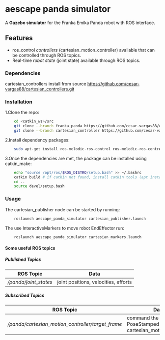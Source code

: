 # aescape panda simulator 

A **Gazebo simulator** for the Franka Emika Panda robot with ROS interface.

## Features

- ros_control *controllers* (cartesian_motion_controller) available that can be controlled through ROS topics.
- Real-time *robot state* (joint state) available through ROS topics.

### Dependencies

cartesian_controllers install from source https://github.com/cesar-vargas88/cartesian_controllers.git

### Installation

1.Clone the repo:

```bash
    cd <catkin_ws>/src
    git clone --branch franka_panda https://github.com/cesar-vargas88/cartesian_controllers.git
    git clone --branch cartesian_controller https://github.com/cesar-vargas88/aescape_panda_simulator.git
```

2.Install dependency packages:

```bash
    sudo apt-get install ros-melodic-ros-control ros-melodic-ros-controllers ros-melodic-controller-manager ros-melodic-joint-state-publisher-gui ros-melodic-gazebo-ros-pkgs ros-melodic-gazebo-ros-control
```

3.Once the dependencies are met, the package can be installed using catkin_make:

```bash
    echo "source /opt/ros/$ROS_DISTRO/setup.bash" >> ~/.bashrc
    catkin build # if catkin not found, install catkin tools (apt install python-catkin-tools)
    cd ..
    source devel/setup.bash
```

### Usage

The cartesian_publisher node can be started by running:

```bash
    roslaunch aescape_panda_simulator cartesian_publisher.launch
```

The use InteractiveMarkers to move robot EndEffector run:

```bash
    roslaunch aescape_panda_simulator cartesian_markers.launch
```

#### Some useful ROS topics

##### Published Topics

| ROS Topic | Data |
| ------ | ------ |
| */panda/joint_states* | joint positions, velocities, efforts |

##### Subscribed Topics

| ROS Topic | Data |
| ------ | ------ |
| */panda/cartesian_motion_controller/target_frame* | command the robot PoseStamped using the cartesian_motion_controller |
